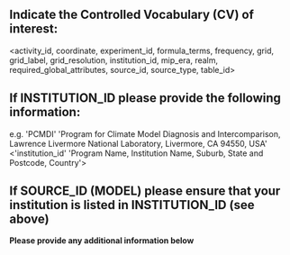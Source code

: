 <Please fill out the required details below and delete irrelevant information from the template below before submitting your issue>

## Indicate the Controlled Vocabulary (CV) of interest:
<activity_id, coordinate, experiment_id, formula_terms, frequency, grid, grid_label, grid_resolution, institution_id, mip_era, realm, required_global_attributes, source_id, source_type, table_id>

## If INSTITUTION_ID please provide the following information:
e.g. 'PCMDI' 'Program for Climate Model Diagnosis and Intercomparison, Lawrence Livermore National Laboratory, Livermore, CA 94550, USA'
<'institution_id' 'Program Name, Institution Name, Suburb, State and Postcode, Country'>

## If SOURCE_ID (MODEL) please ensure that your institution is listed in INSTITUTION_ID (see above)

**Please provide any additional information below**
